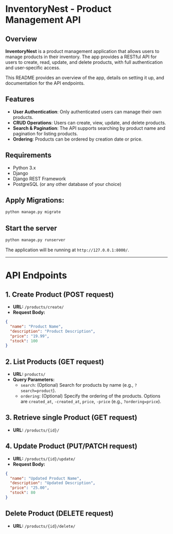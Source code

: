 # InventoryNest - Product Management API

## Overview
**InventoryNest** is a product management application that allows users to manage products in their inventory. The app provides a RESTful API for users to create, read, update, and delete products, with full authentication and user-specific access.

This README provides an overview of the app, details on setting it up, and documentation for the API endpoints.

## Features
- **User Authentication**: Only authenticated users can manage their own products.
- **CRUD Operations**: Users can create, view, update, and delete products.
- **Search & Pagination**: The API supports searching by product name and pagination for listing products.
- **Ordering**: Products can be ordered by creation date or price.

## Requirements
- Python 3.x
- Django
- Django REST Framework
- PostgreSQL (or any other database of your choice)

## Apply Migrations:
```bash
python manage.py migrate
```

## Start the server
```bash
python manage.py runserver
```
The application will be running at `http://127.0.0.1:8000/`.

---
# API Endpoints
## 1. Create Product (POST request)
- **URL:** `/products/create/`
- **Request Body:**
```json
{
  "name": "Product Name",
  "description": "Product Description",
  "price": "19.99",
  "stock": 100
}
```

## 2. List Products (GET request)
-  **URL:** `products/`
- **Query Parameters:**
    -   `search`: (Optional) Search for products by name (e.g., `?search=product`).
    - `ordering`: (Optional) Specify the ordering of the products. Options are `created_at`, `-created_at`, `price`, `-price` (e.g., `?ordering=price`).

## 3. Retrieve single Product (GET request)
- **URL:** `/products/{id}/`

## 4. Update Product (PUT/PATCH request)
- **URL:** `/products/{id}/update/`
- **Request Body:**
```json
{
  "name": "Updated Product Name",
  "description": "Updated Description",
  "price": "25.00",
  "stock": 80
}
```

## Delete Product (DELETE request)
- **URL:** `/products/{id}/delete/`